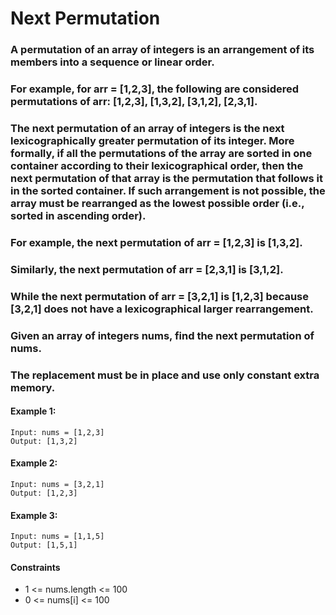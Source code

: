 # Next Permutation

### A permutation of an array of integers is an arrangement of its members into a sequence or linear order.

### For example, for arr = [1,2,3], the following are considered permutations of arr: [1,2,3], [1,3,2], [3,1,2], [2,3,1]. 
### The next permutation of an array of integers is the next lexicographically greater permutation of its integer. More formally, if all the permutations of the array are sorted in one container according to their lexicographical order, then the next permutation of that array is the permutation that follows it in the sorted container. If such arrangement is not possible, the array must be rearranged as the lowest possible order (i.e., sorted in ascending order).

### For example, the next permutation of arr = [1,2,3] is [1,3,2].
### Similarly, the next permutation of arr = [2,3,1] is [3,1,2].
### While the next permutation of arr = [3,2,1] is [1,2,3] because [3,2,1] does not have a lexicographical larger rearrangement.
### Given an array of integers nums, find the next permutation of nums.

### The replacement must be in place and use only constant extra memory.

#### Example 1:

    Input: nums = [1,2,3]
    Output: [1,3,2]

#### Example 2:

    Input: nums = [3,2,1]
    Output: [1,2,3]

#### Example 3:

    Input: nums = [1,1,5]
    Output: [1,5,1]

#### Constraints

- 1 <= nums.length <= 100
- 0 <= nums[i] <= 100
